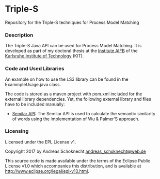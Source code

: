 # Triple-S
Repository for the Triple-S techniques for Process Model Matching

### Description
The Triple-S Java API can be used for Process Model Matching. It is developed as part of my doctoral thesis at the [Institute AIFB](http://www.aifb.kit.edu/web/Hauptseite/en) of the [Karlsruhe Institute of Technology](http://www.kit.edu/english/index.php) (KIT).

### Code and Used Libraries
An example on how to use the LS3 library can be found in the ExammpleUsage.java class.

The code is stored as a maven project with pom.xml included for the external library dependencies. Yet, the following external library and files have to be included manually:

* [Semilar API](http://deeptutor2.memphis.edu/Semilar-Web/): The Semilar API is used to calculate the semantic similarity of words using the implementation of Wu & Palmer'S approach.

### Licensing
Licensed under the EPL License v1.

Copyright 2017 by Andreas Schoknecht <andreas_schoknecht@web.de>

This source code is made available under the terms of the Eclipse Public License v1.0  which accompanies this distribution, and is available at http://www.eclipse.org/legal/epl-v10.html.
